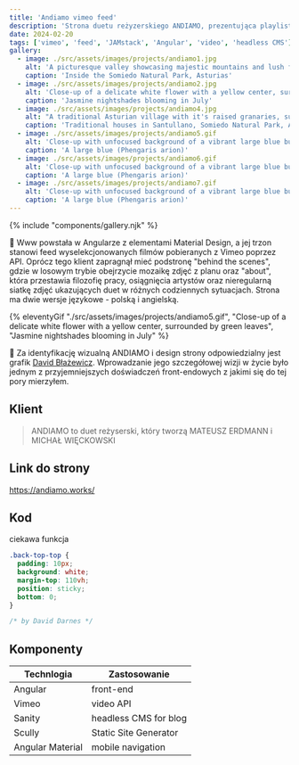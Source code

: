 ```yaml
---
title: 'Andiamo vimeo feed'
description: 'Strona duetu reżyzerskiego ANDIAMO, prezentująca playlistę video z utworami reżyserów w formie designerskiego feedu miniaturek.'
date: 2024-02-20
tags: ['vimeo', 'feed', 'JAMstack', 'Angular', 'video', 'headless CMS']
gallery:
  - image: ./src/assets/images/projects/andiamo1.jpg
    alt: 'A picturesque valley showcasing majestic mountains and lush forests, creating a serene and captivating landscape'
    caption: 'Inside the Somiedo Natural Park, Asturias'
  - image: ./src/assets/images/projects/andiamo2.jpg
    alt: 'Close-up of a delicate white flower with a yellow center, surrounded by green leaves'
    caption: 'Jasmine nightshades blooming in July'
  - image: ./src/assets/images/projects/andiamo4.jpg
    alt: "A traditional Asturian village with it's raised granaries, surrounded by lush green hills and mountains"
    caption: 'Traditional houses in Santullano, Somiedo Natural Park, Asturias'
  - image: ./src/assets/images/projects/andiamo5.gif
    alt: 'Close-up with unfocused background of a vibrant large blue butterfly gracefully perched on a delicate flower amidst lush green grass'
    caption: 'A large blue (Phengaris arion)'
  - image: ./src/assets/images/projects/andiamo6.gif
    alt: 'Close-up with unfocused background of a vibrant large blue butterfly gracefully perched on a delicate flower amidst lush green grass'
    caption: 'A large blue (Phengaris arion)'
  - image: ./src/assets/images/projects/andiamo7.gif
    alt: 'Close-up with unfocused background of a vibrant large blue butterfly gracefully perched on a delicate flower amidst lush green grass'
    caption: 'A large blue (Phengaris arion)'
---
```


{% include "components/gallery.njk" %}

🎥 Www powstała w Angularze z elementami Material Design, a jej trzon stanowi feed wyselekcjonowanych filmów pobieranych z Vimeo poprzez API. Oprócz tego klient zapragnął mieć podstronę "behind the scenes", gdzie w losowym trybie obejrzycie mozaikę zdjęć z planu oraz "about", która przestawia filozofię pracy, osiągnięcia artystów oraz nieregularną siatkę zdjęć ukazujących duet w różnych codziennych sytuacjach. Strona ma dwie wersje językowe - polską i angielską.  

{% eleventyGif "./src/assets/images/projects/andiamo5.gif", "Close-up of a delicate white flower with a yellow center, surrounded by green leaves", "Jasmine nightshades blooming in July" %}

🎨 Za identyfikację wizualną ANDIAMO i design strony odpowiedzialny jest grafik [David Błażewicz](https://davidblazewicz.com/). Wprowadzanie jego szczegółowej wizji w życie było jednym z przyjemniejszych doświadczeń front-endowych z jakimi się do tej pory mierzyłem.


## Klient

> ANDIAMO to duet reżyserski, który tworzą MATEUSZ ERDMANN i MICHAŁ WIĘCKOWSKI

## Link do strony

https://andiamo.works/

## Kod

ciekawa funkcja

```css
.back-top-top {
  padding: 10px;
  background: white;
  margin-top: 110vh;
  position: sticky;
  bottom: 0;
}

/* by David Darnes */
```

## Komponenty

| Technlogia | Zastosowanie                                                                                                                                    |
| ---------- | ------------------------------------------------------------------------------------------------------------------------------------------- |
| Angular| front-end|
| Vimeo        | video API |
| Sanity | headless CMS for blog                                                                                                            |
| Scully | Static Site Generator |
| Angular Material | mobile navigation |


